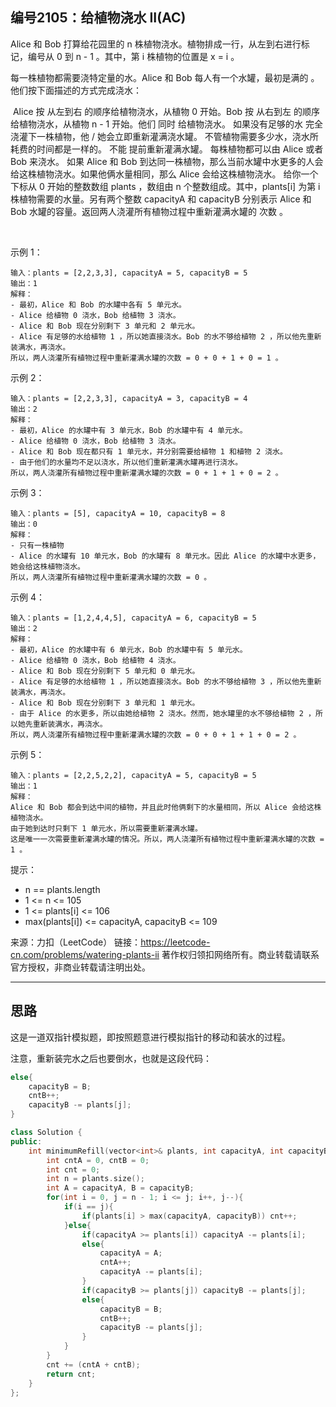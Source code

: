 ## 编号2105：给植物浇水 II(AC)

Alice 和 Bob 打算给花园里的 n 株植物浇水。植物排成一行，从左到右进行标记，编号从 0 到 n - 1 。其中，第 i 株植物的位置是 x = i 。

每一株植物都需要浇特定量的水。Alice 和 Bob 每人有一个水罐，最初是满的 。他们按下面描述的方式完成浇水：

 Alice 按 从左到右 的顺序给植物浇水，从植物 0 开始。Bob 按 从右到左 的顺序给植物浇水，从植物 n - 1 开始。他们 同时 给植物浇水。
如果没有足够的水 完全 浇灌下一株植物，他 / 她会立即重新灌满浇水罐。
不管植物需要多少水，浇水所耗费的时间都是一样的。
不能 提前重新灌满水罐。
每株植物都可以由 Alice 或者 Bob 来浇水。
如果 Alice 和 Bob 到达同一株植物，那么当前水罐中水更多的人会给这株植物浇水。如果他俩水量相同，那么 Alice 会给这株植物浇水。
给你一个下标从 0 开始的整数数组 plants ，数组由 n 个整数组成。其中，plants[i] 为第 i 株植物需要的水量。另有两个整数 capacityA 和 capacityB 分别表示 Alice 和 Bob 水罐的容量。返回两人浇灌所有植物过程中重新灌满水罐的 次数 。

 

示例 1：
```
输入：plants = [2,2,3,3], capacityA = 5, capacityB = 5
输出：1
解释：
- 最初，Alice 和 Bob 的水罐中各有 5 单元水。
- Alice 给植物 0 浇水，Bob 给植物 3 浇水。
- Alice 和 Bob 现在分别剩下 3 单元和 2 单元水。
- Alice 有足够的水给植物 1 ，所以她直接浇水。Bob 的水不够给植物 2 ，所以他先重新装满水，再浇水。
所以，两人浇灌所有植物过程中重新灌满水罐的次数 = 0 + 0 + 1 + 0 = 1 。
```
示例 2：
```
输入：plants = [2,2,3,3], capacityA = 3, capacityB = 4
输出：2
解释：
- 最初，Alice 的水罐中有 3 单元水，Bob 的水罐中有 4 单元水。
- Alice 给植物 0 浇水，Bob 给植物 3 浇水。
- Alice 和 Bob 现在都只有 1 单元水，并分别需要给植物 1 和植物 2 浇水。
- 由于他们的水量均不足以浇水，所以他们重新灌满水罐再进行浇水。
所以，两人浇灌所有植物过程中重新灌满水罐的次数 = 0 + 1 + 1 + 0 = 2 。
```
示例 3：
```
输入：plants = [5], capacityA = 10, capacityB = 8
输出：0
解释：
- 只有一株植物
- Alice 的水罐有 10 单元水，Bob 的水罐有 8 单元水。因此 Alice 的水罐中水更多，她会给这株植物浇水。
所以，两人浇灌所有植物过程中重新灌满水罐的次数 = 0 。
```
示例 4：
```
输入：plants = [1,2,4,4,5], capacityA = 6, capacityB = 5
输出：2
解释：
- 最初，Alice 的水罐中有 6 单元水，Bob 的水罐中有 5 单元水。
- Alice 给植物 0 浇水，Bob 给植物 4 浇水。
- Alice 和 Bob 现在分别剩下 5 单元和 0 单元水。
- Alice 有足够的水给植物 1 ，所以她直接浇水。Bob 的水不够给植物 3 ，所以他先重新装满水，再浇水。
- Alice 和 Bob 现在分别剩下 3 单元和 1 单元水。
- 由于 Alice 的水更多，所以由她给植物 2 浇水。然而，她水罐里的水不够给植物 2 ，所以她先重新装满水，再浇水。 
所以，两人浇灌所有植物过程中重新灌满水罐的次数 = 0 + 0 + 1 + 1 + 0 = 2 。
```
示例 5：
```
输入：plants = [2,2,5,2,2], capacityA = 5, capacityB = 5
输出：1
解释：
Alice 和 Bob 都会到达中间的植物，并且此时他俩剩下的水量相同，所以 Alice 会给这株植物浇水。
由于她到达时只剩下 1 单元水，所以需要重新灌满水罐。
这是唯一一次需要重新灌满水罐的情况。所以，两人浇灌所有植物过程中重新灌满水罐的次数 = 1 。 
```
提示：

* n == plants.length
* 1 <= n <= 105
* 1 <= plants[i] <= 106
* max(plants[i]) <= capacityA, capacityB <= 109

来源：力扣（LeetCode）
链接：https://leetcode-cn.com/problems/watering-plants-ii
著作权归领扣网络所有。商业转载请联系官方授权，非商业转载请注明出处。

---
## 思路


这是一道双指针模拟题，即按照题意进行模拟指针的移动和装水的过程。

注意，重新装完水之后也要倒水，也就是这段代码：
```c++
else{
    capacityB = B;
    cntB++;
    capacityB -= plants[j];
}
```

```c++
class Solution {
public:
    int minimumRefill(vector<int>& plants, int capacityA, int capacityB) {
        int cntA = 0, cntB = 0;
        int cnt = 0;
        int n = plants.size();
        int A = capacityA, B = capacityB;
        for(int i = 0, j = n - 1; i <= j; i++, j--){
            if(i == j){
                if(plants[i] > max(capacityA, capacityB)) cnt++;
            }else{
                if(capacityA >= plants[i]) capacityA -= plants[i];
                else{
                    capacityA = A;
                    cntA++;
                    capacityA -= plants[i];
                }
                if(capacityB >= plants[j]) capacityB -= plants[j];
                else{
                    capacityB = B;
                    cntB++;
                    capacityB -= plants[j];
                }
            }
        }
        cnt += (cntA + cntB);
        return cnt;
    }
};
```
